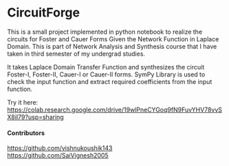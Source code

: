 # CircuitForge

This is a small project implemented in python notebook to realize the circuits for Foster and Cauer Forms Given the Network Function in Laplace Domain.
This is part of Network Analysis and Synthesis course that I have taken in third semester of my undergrad studies.

It takes Laplace Domain Transfer Function and synthesizes the circuit Foster-I, Foster-II, Cauer-I or Cauer-II forms. 
SymPy Library is used to check the input function and extract required coefficients from the input function. 

Try it here: https://colab.research.google.com/drive/19wlPneCYGoq9fN9FuvYHV78vvSX8iI79?usp=sharing
#### Contributors
https://github.com/vishnukoushik143  
https://github.com/SaiVignesh2005

